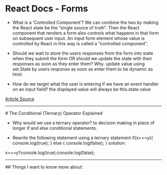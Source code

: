 # React Docs - Forms

- What is a ‘Controlled Component’?
We can combine the two by making the React state be the “single source of truth”. Then the React component that renders a form also controls what happens in that form on subsequent user input. An input form element whose value is controlled by React in this way is called a “controlled component”.

- Should we wait to store the users responses from the form into state when they submit the form OR should we update the state with their responses as soon as they enter them? Why.
update value using set.State by users response as soon as enter them.to be dynamic as html.

- How do we target what the user is entering if we have an event handler on an input field?
the displayed value will always be this.state.value

[Article Source](https://reactjs.org/docs/forms.html)
<hr/>
# The Conditional (Ternary) Operator Explained

- Why would we use a ternary operator?
to decision making in place of longer if and else conditional statements.

- Rewrite the following statement using a ternary statement
if(x===y){ console.log(true); } else { console.log(false); }
solution:

x===y?console.log(true):console.log(false);



<hr/>
## Things I want to know more about:
